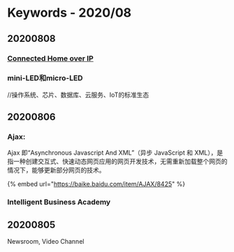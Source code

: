 # Keywords - 2020/08

## 20200808

### [Connected Home over IP](https://www.connectedhomeip.com/)

### mini-LED和micro-LED

//操作系统、芯片、数据库、云服务、IoT的标准生态

## 20200806

### Ajax: 

Ajax 即“Asynchronous Javascript And XML”（异步 JavaScript 和 XML），是指一种创建交互式、快速动态网页应用的网页开发技术，无需重新加载整个网页的情况下，能够更新部分网页的技术。

{% embed url="https://baike.baidu.com/item/AJAX/8425" %}

### Intelligent Business Academy

## 20200805

Newsroom, Video Channel


